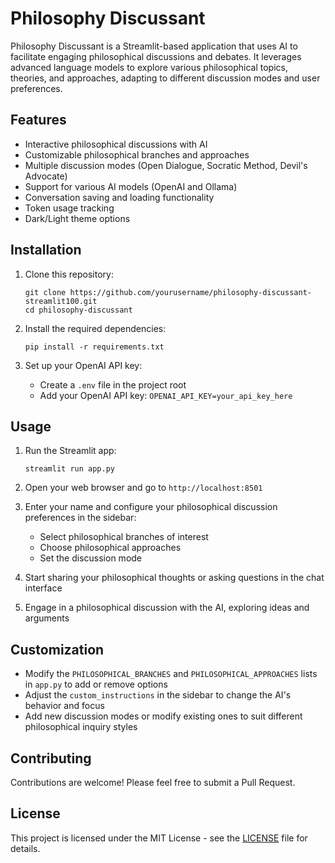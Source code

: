 # Philosophy Discussant

Philosophy Discussant is a Streamlit-based application that uses AI to facilitate engaging philosophical discussions and debates. It leverages advanced language models to explore various philosophical topics, theories, and approaches, adapting to different discussion modes and user preferences.

## Features

- Interactive philosophical discussions with AI
- Customizable philosophical branches and approaches
- Multiple discussion modes (Open Dialogue, Socratic Method, Devil's Advocate)
- Support for various AI models (OpenAI and Ollama)
- Conversation saving and loading functionality
- Token usage tracking
- Dark/Light theme options

## Installation

1. Clone this repository:
   ```
   git clone https://github.com/yourusername/philosophy-discussant-streamlit100.git
   cd philosophy-discussant
   ```

2. Install the required dependencies:
   ```
   pip install -r requirements.txt
   ```

3. Set up your OpenAI API key:
   - Create a `.env` file in the project root
   - Add your OpenAI API key: `OPENAI_API_KEY=your_api_key_here`

## Usage

1. Run the Streamlit app:
   ```
   streamlit run app.py
   ```

2. Open your web browser and go to `http://localhost:8501`

3. Enter your name and configure your philosophical discussion preferences in the sidebar:
   - Select philosophical branches of interest
   - Choose philosophical approaches
   - Set the discussion mode

4. Start sharing your philosophical thoughts or asking questions in the chat interface

5. Engage in a philosophical discussion with the AI, exploring ideas and arguments

## Customization

- Modify the `PHILOSOPHICAL_BRANCHES` and `PHILOSOPHICAL_APPROACHES` lists in `app.py` to add or remove options
- Adjust the `custom_instructions` in the sidebar to change the AI's behavior and focus
- Add new discussion modes or modify existing ones to suit different philosophical inquiry styles

## Contributing

Contributions are welcome! Please feel free to submit a Pull Request.

## License

This project is licensed under the MIT License - see the [LICENSE](LICENSE) file for details.
